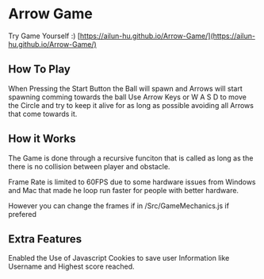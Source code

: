# Arrow Game

Try Game Yourself :)
[https://ailun-hu.github.io/Arrow-Game/](https://ailun-hu.github.io/Arrow-Game/)

## How To Play

When Pressing the Start Button the Ball will spawn
and Arrows will start spawning comming towards the ball
Use Arrow Keys or W A S D to move the Circle and try to keep
it alive for as long as possible avoiding all Arrows that 
come towards it.

## How it Works
    
The Game is done through a recursive funciton that is called
as long as the there is no collision between player and obstacle.

Frame Rate is limited to 60FPS due to some 
hardware issues from Windows and Mac 
that made he loop run faster for people with better hardware.

However you can change the frames if in /Src/GameMechanics.js if prefered


## Extra Features

Enabled the Use of Javascript Cookies to save user Information
like Username and Highest score reached.
    




    
